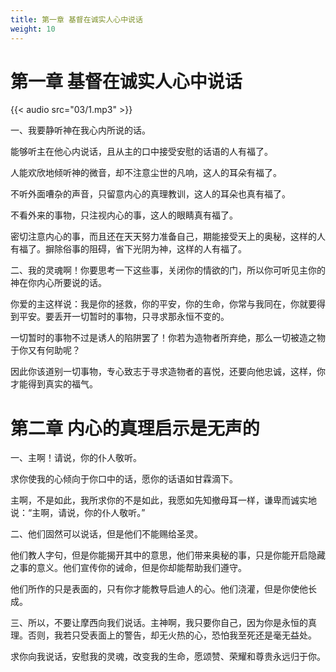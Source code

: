 ```yaml
---
title: 第一章 基督在诚实人心中说话
weight: 10
---
```

# 第一章 基督在诚实人心中说话

{{< audio src="03/1.mp3" >}}

一、我要静听神在我心内所说的话。

能够听主在他心内说话，且从主的口中接受安慰的话语的人有福了。

人能欢欣地倾听神的微音，却不注意尘世的凡响，这人的耳朵有福了。

不听外面嘈杂的声音，只留意内心的真理教训，这人的耳朵也真有福了。

不看外来的事物，只注视内心的事，这人的眼睛真有福了。

密切注意内心的事，而且还在天天努力准备自己，期能接受天上的奥秘，这样的人有福了。摒除俗事的阻碍，省下光阴为神，这样的人有福了。

二、我的灵魂啊！你要思考一下这些事，关闭你的情欲的门，所以你可听见主你的神在你内心所要说的话。

你爱的主这样说：我是你的拯救，你的平安，你的生命，你常与我同在，你就要得到平安。要丢开一切暂时的事物，只寻求那永恒不变的。

一切暂时的事物不过是诱人的陷阱罢了！你若为造物者所弃绝，那么一切被造之物于你又有何助呢？

因此你该道别一切事物，专心致志于寻求造物者的喜悦，还要向他忠诚，这样，你才能得到真实的福气。

# 第二章 内心的真理启示是无声的

一、主啊！请说，你的仆人敬听。

求你使我的心倾向于你口中的话，愿你的话语如甘霖滴下。

主啊，不是如此，我所求你的不是如此，我愿如先知撤母耳一样，谦卑而诚实地说：“主啊，请说，你的仆人敬听。”

二、他们固然可以说话，但是他们不能赐给圣灵。

他们教人字句，但是你能揭开其中的意思，他们带来奥秘的事，只是你能开启隐藏之事的意义。他们宣传你的诫命，但是你却能帮助我们遵守。

他们所作的只是表面的，只有你才能教导启迪人的心。他们浇灌，但是你使他长成。

三、所以，不要让摩西向我们说话。主神啊，我只要你自己，因为你是永恒的真理。否则，我若只受表面上的警告，却无火热的心，恐怕我至死还是毫无益处。

求你向我说话，安慰我的灵魂，改变我的生命，愿颂赞、荣耀和尊贵永远归于你。
